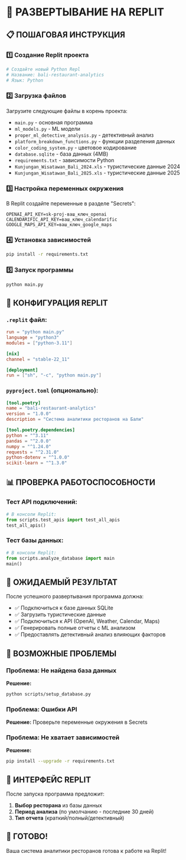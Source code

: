# 🚀 РАЗВЕРТЫВАНИЕ НА REPLIT

## 📋 **ПОШАГОВАЯ ИНСТРУКЦИЯ**

### 1️⃣ **Создание Replit проекта**
```bash
# Создайте новый Python Repl
# Название: bali-restaurant-analytics
# Язык: Python
```

### 2️⃣ **Загрузка файлов**
Загрузите следующие файлы в корень проекта:
- `main.py` - основная программа
- `ml_models.py` - ML модели  
- `proper_ml_detective_analysis.py` - детективный анализ
- `platform_breakdown_functions.py` - функции разделения данных
- `color_coding_system.py` - цветовое кодирование
- `database.sqlite` - база данных (4MB)
- `requirements.txt` - зависимости Python
- `Kunjungan_Wisatawan_Bali_2024.xls` - туристические данные 2024
- `Kunjungan_Wisatawan_Bali_2025.xls` - туристические данные 2025

### 3️⃣ **Настройка переменных окружения**
В Replit создайте переменные в разделе "Secrets":
```env
OPENAI_API_KEY=sk-proj-ваш_ключ_openai
CALENDARIFIC_API_KEY=ваш_ключ_calendarific  
GOOGLE_MAPS_API_KEY=ваш_ключ_google_maps
```

### 4️⃣ **Установка зависимостей**
```bash
pip install -r requirements.txt
```

### 5️⃣ **Запуск программы**
```bash
python main.py
```

## 🔧 **КОНФИГУРАЦИЯ REPLIT**

### `.replit` файл:
```toml
run = "python main.py"
language = "python3"
modules = ["python-3.11"]

[nix]
channel = "stable-22_11"

[deployment]
run = ["sh", "-c", "python main.py"]
```

### `pyproject.toml` (опционально):
```toml
[tool.poetry]
name = "bali-restaurant-analytics"
version = "1.0.0"
description = "Система аналитики ресторанов на Бали"

[tool.poetry.dependencies]
python = "^3.11"
pandas = "^2.0.0"
numpy = "^1.24.0"
requests = "^2.31.0"
python-dotenv = "^1.0.0"
scikit-learn = "^1.3.0"
```

## 📊 **ПРОВЕРКА РАБОТОСПОСОБНОСТИ**

### Тест API подключений:
```python
# В консоли Replit:
from scripts.test_apis import test_all_apis
test_all_apis()
```

### Тест базы данных:
```python
# В консоли Replit:
from scripts.analyze_database import main
main()
```

## 🎯 **ОЖИДАЕМЫЙ РЕЗУЛЬТАТ**

После успешного развертывания программа должна:
- ✅ Подключиться к базе данных SQLite
- ✅ Загрузить туристические данные
- ✅ Подключиться к API (OpenAI, Weather, Calendar, Maps)
- ✅ Генерировать полные отчеты с ML анализом
- ✅ Предоставлять детективный анализ влияющих факторов

## 🚨 **ВОЗМОЖНЫЕ ПРОБЛЕМЫ**

### Проблема: Не найдена база данных
**Решение:** 
```bash
python scripts/setup_database.py
```

### Проблема: Ошибки API
**Решение:** Проверьте переменные окружения в Secrets

### Проблема: Не хватает зависимостей
**Решение:**
```bash
pip install --upgrade -r requirements.txt
```

## 📱 **ИНТЕРФЕЙС REPLIT**

После запуска программа предложит:
1. **Выбор ресторана** из базы данных
2. **Период анализа** (по умолчанию - последние 30 дней)
3. **Тип отчета** (краткий/полный/детективный)

## 🎉 **ГОТОВО!**

Ваша система аналитики ресторанов готова к работе на Replit!
